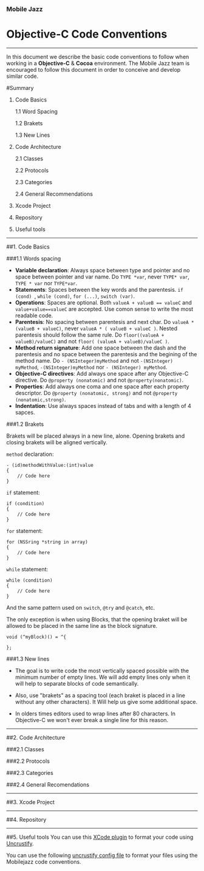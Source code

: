### Mobile Jazz 
# Objective-C Code Conventions
---
In this document we describe the basic code conventions to follow when working in a **Objective-C** & **Cocoa** environment. The Mobile Jazz team is encouraged to follow this document in order to conceive and develop similar code.

#Summary
1. Code Basics

	1.1 Word Spacing
	
	1.2 Brakets
	
	1.3 New Lines
	
2. Code Architecture

	2.1 Classes
	
	2.2 Protocols
	
	2.3 Categories
	
	2.4 General Recommendations

3. Xcode Project

4. Repository

5. Useful tools

---
##1. Code Basics

###1.1 Words spacing


- **Variable declaration**: Always space between type and pointer and no space between pointer and var name. Do `TYPE *var`, never `TYPE* var`, `TYPE * var` nor `TYPE*var`.
- **Statements**: Spaces between the key words and the parentesis. `if (cond) `, `while (cond)`, `for (...)`, `switch (var)`.
- **Operations**: Spaces are optional. Both `valueA + valueB == valueC` and `value+value==valueC` are accepted. Use comon sense to write the most readable code. 
- **Parentesis**: No spacing between parentesis and next char. Do `valueA * (valueB + valueC)`, never `valueA * ( valueB + valueC )`. Nested parentesis should follow the same rule. Do `floor((valueA + valueB)/valueC)` and not `floor( (valueA + valueB)/valueC )`.
- **Method return signature**: Add one space between the dash and the parentesis and no space between the parentesis and the begining of the method name. Do `- (NSInteger)myMethod` and not `-(NSInteger) myMethod`, `-(NSInteger)myMethod` nor `- (NSInteger) myMethod`.
- **Objective-C directives**: Add always one space after any Objective-C directive. Do `@property (nonatomic)` and not `@property(nonatomic)`.
- **Properties**: Add always one coma and one space after each property descriptor. Do `@property (nonatomic, strong)` and not `@property (nonatomic,strong)`. 
- **Indentation**: Use always spaces instead of tabs and with a length of 4 sapces.
 

###1.2 Brakets

Brakets will be placed always in a new line, alone. Opening brakets and closing brakets will be aligned vertically.

`method` declaration:

    - (id)methodWithValue:(int)value
    {
    	// Code here
    }

`if` statement:

    if (condition)
    {
    	// Code here
    }
    
`for` statement:

    for (NSSring *string in array)
    {
    	// Code here
    }
    
`while` statement:

    while (condition)
    {
    	// Code here
    }
    
And the same pattern used on `switch`, `@try` and `@catch`, etc.

The only exception is when using Blocks, that the opening braket will be allowed to be placed in the same line as the block signature.

    void (^myBlock)() = ^{
    
    };

###1.3 New lines

- The goal is to write code the most vertically spaced possible with the minimum number of empty lines. We will add empty lines only when it will help to separate blocks of code semantically.

- Also, use "brakets" as a spacing tool (each braket is placed in a line without any other characters). It Will help us give some additional space.

- In olders times editors used to wrap lines after 80 characters. In Objective-C we won't ever break a single line for this reason.

---
##2. Code Architecture

###2.1 Classes

###2.2 Protocols

###2.3 Categories

###2.4 General Recomendations

---
##3. Xcode Project


---
##4. Repository

---
##5. Useful tools
You can use this [XCode plugin](https://github.com/mobilejazz/CodeConventions/blob/master/ObjectiveC.md) to format your code using [Uncrustify](https://github.com/bengardner/uncrustify).

You can use the following [uncrustify config file](https://github.com/mobilejazz/CodeConventions/tree/master/ObjectiveC) to format your files using the Mobilejazz code conventions.


